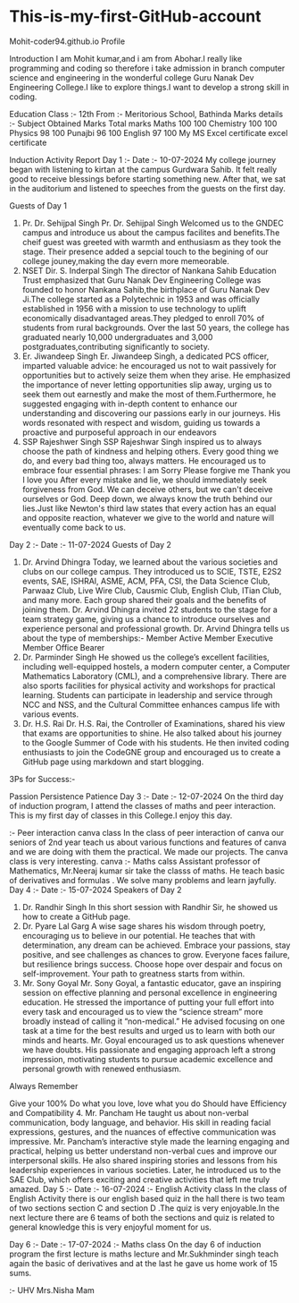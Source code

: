 # This-is-my-first-GitHub-account
Mohit-coder94.github.io
Profile

Introduction
I am Mohit kumar,and i am from Abohar.I really like programming and coding so therefore i take admission in branch computer science and engineering in the wonderful college Guru Nanak Dev Engineering College.I like to explore things.I want to develop a strong skill in coding.

Education
Class :- 12th
From :- Meritorious School, Bathinda
Marks details :-
Subject	Obtained Marks	Total marks
Maths	100	100
Chemistry	100	100
Physics	98	100
Punajbi	96	100
English	97	100
My MS Excel certificate
excel certificate

Induction Activity Report
Day 1 :-
Date :- 10-07-2024
My college journey began with listening to kirtan at the campus Gurdwara Sahib. It felt really good to receive blessings before starting something new. After that, we sat in the auditorium and listened to speeches from the guests on the first day.

Guests of Day 1
1. Pr. Dr. Sehijpal Singh
Pr. Dr. Sehijpal Singh Welcomed us to the GNDEC campus and introduce us about the campus facilites and benefits.The cheif guest was greeted with warmth and enthusiasm as they took the stage. Their presence added a sepcial touch to the begining of our college jouney,making the day evern more memeorable.
2. NSET Dir. S. Inderpal Singh
The director of Nankana Sahib Education Trust emphasized that Guru Nanak Dev Engineering College was founded to honor Nankana Sahib,the birthplace of Guru Nanak Dev Ji.The college started as a Polytechnic in 1953 and was officially established in 1956 with a mission to use technology to uplift economically disadvantaged areas.They pledged to enroll 70% of students from rural backgrounds. Over the last 50 years, the college has graduated nearly 10,000 undergraduates and 3,000 postgraduates,contributing significantly to society.
3. Er. Jiwandeep Singh
Er. Jiwandeep Singh, a dedicated PCS officer, imparted valuable advice: he encouraged us not to wait passively for opportunities but to actively seize them when they arise. He emphasized the importance of never letting opportunities slip away, urging us to seek them out earnestly and make the most of them.Furthermore, he suggested engaging with in-depth content to enhance our understanding and discovering our passions early in our journeys. His words resonated with respect and wisdom, guiding us towards a proactive and purposeful approach in our endeavors
4. SSP Rajeshwer Singh
SSP Rajeshwar Singh inspired us to always choose the path of kindness and helping others. Every good thing we do, and every bad thing too, always matters. He encouraged us to embrace four essential phrases:
I am Sorry
Please forgive me
Thank you
I love you
After every mistake and lie, we should immediately seek forgiveness from God. We can deceive others, but we can't deceive ourselves or God. Deep down, we always know the truth behind our lies.Just like Newton's third law states that every action has an equal and opposite reaction, whatever we give to the world and nature will eventually come back to us.

Day 2 :-
Date :- 11-07-2024
Guests of Day 2
1. Dr. Arvind Dhingra
Today, we learned about the various societies and clubs on our college campus. They introduced us to SCIE, TSTE, E2S2 events, SAE, ISHRAI, ASME, ACM, PFA, CSI, the Data Science Club, Parwaaz Club, Live Wire Club, Causmic Club, English Club, ITian Club, and many more. Each group shared their goals and the benefits of joining them. Dr. Arvind Dhingra invited 22 students to the stage for a team strategy game, giving us a chance to introduce ourselves and experience personal and professional growth. Dr. Arvind Dhingra tells us about the type of memberships:-
Member
Active Member
Executive Member
Office Bearer
2. Dr. Parminder Singh
He showed us the college’s excellent facilities, including well-equipped hostels, a modern computer center, a Computer Mathematics Laboratory (CML), and a comprehensive library. There are also sports facilities for physical activity and workshops for practical learning. Students can participate in leadership and service through NCC and NSS, and the Cultural Committee enhances campus life with various events.
3. Dr. H.S. Rai
Dr. H.S. Rai, the Controller of Examinations, shared his view that exams are opportunities to shine. He also talked about his journey to the Google Summer of Code with his students. He then invited coding enthusiasts to join the CodeGNE group and encouraged us to create a GitHub page using markdown and start blogging.

3Ps for Success:-

Passion
Persistence
Patience
Day 3 :-
Date :- 12-07-2024
On the third day of induction program, I attend the classes of maths and peer interaction. This is my first day of classes in this College.I enjoy this day.

:- Peer interaction canva class
In the class of peer interaction of canva our seniors of 2nd year teach us about various functions and features of canva and we are doing with them the practical. We made our projects. The canva class is very interesting. canva
:- Maths calss
Assistant professor of Mathematics, Mr.Neeraj kumar sir take the classs of maths. He teach basic of derivatives and formulas . We solve many problems and learn jayfully.
Day 4 :-
Date :- 15-07-2024
Speakers of Day 2
1. Dr. Randhir Singh
In this short session with Randhir Sir, he showed us how to create a GitHub page.
2. Dr. Pyare Lal Garg
A wise sage shares his wisdom through poetry, encouraging us to believe in our potential. He teaches that with determination, any dream can be achieved. Embrace your passions, stay positive, and see challenges as chances to grow. Everyone faces failure, but resilience brings success. Choose hope over despair and focus on self-improvement. Your path to greatness starts from within.
3. Mr. Sony Goyal
Mr. Sony Goyal, a fantastic educator, gave an inspiring session on effective planning and personal excellence in engineering education. He stressed the importance of putting your full effort into every task and encouraged us to view the “science stream” more broadly instead of calling it “non-medical.” He advised focusing on one task at a time for the best results and urged us to learn with both our minds and hearts. Mr. Goyal encouraged us to ask questions whenever we have doubts. His passionate and engaging approach left a strong impression, motivating students to pursue academic excellence and personal growth with renewed enthusiasm.

Always Remember

Give your 100%
Do what you love, love what you do
Should have Efficiency and Compatibility
4. Mr. Pancham
He taught us about non-verbal communication, body language, and behavior. His skill in reading facial expressions, gestures, and the nuances of effective communication was impressive. Mr. Pancham’s interactive style made the learning engaging and practical, helping us better understand non-verbal cues and improve our interpersonal skills. He also shared inspiring stories and lessons from his leadership experiences in various societies. Later, he introduced us to the SAE Club, which offers exciting and creative activities that left me truly amazed.
Day 5 :-
Date :- 16-07-2024
:- English Activity class
In the class of English Activity there is our english based quiz in the hall there is two team of two sections section C and section D .The quiz is very enjoyable.In the next lecture there are 6 teams of both the sections and quiz is related to general knowledge this is very enjoyful moment for us.

Day 6 :-
Date :- 17-07-2024
:- Maths class
On the day 6 of induction program the first lecture is maths lecture and Mr.Sukhminder singh teach again the basic of derivatives and at the last he gave us home work of 15 sums.

:- UHV
Mrs.Nisha Mam